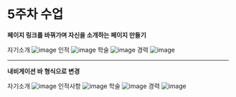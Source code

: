 # 5주차 수업
**페이지 링크를 바꿔가며 자신을 소개하는 페이지 만들기**

자기소개
![image](https://github.com/kimsinyoung2/Cordova/assets/105351819/2166ca5b-bd21-4fac-a111-3b4dc82a0ff9)
인적
![image](https://github.com/kimsinyoung2/Cordova/assets/105351819/8a0757ab-3ae2-4914-9b69-b100f5f1816d)
학술
![image](https://github.com/kimsinyoung2/Cordova/assets/105351819/cfabd095-6b7f-4412-bf4f-7ed942c2a0fb)
경력
![image](https://github.com/kimsinyoung2/Cordova/assets/105351819/32d2827c-74b7-4586-b1ef-b80df7f19064)


---
**내비게이션 바 형식으로 변경**

자기소개
![image](https://github.com/kimsinyoung2/Cordova/assets/105351819/20f55af1-f65d-47e6-b930-10c6bf9edf00)
인적사항
![image](https://github.com/kimsinyoung2/Cordova/assets/105351819/d9f8390b-decd-4cde-9115-d28af467c1e6)
학술
![image](https://github.com/kimsinyoung2/Cordova/assets/105351819/12d2603e-7942-4b68-b73e-65540872b548)
경력
![image](https://github.com/kimsinyoung2/Cordova/assets/105351819/e46e18f7-7c71-459f-ade6-2c397e4118a0)

